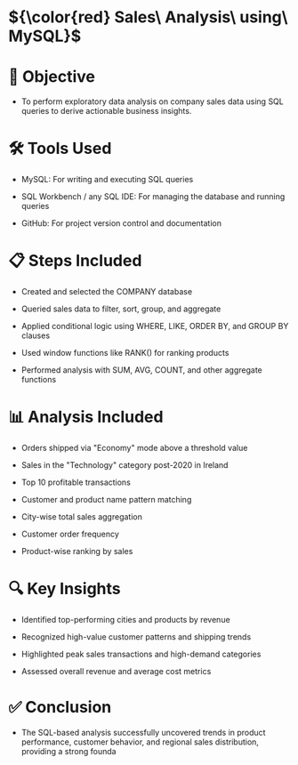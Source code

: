 #  ${\color{red} Sales\ Analysis\ using\ MySQL}$

# 📌 Objective
-  To perform exploratory data analysis on company sales data using SQL queries to derive actionable business insights.
# 🛠️ Tools Used
- MySQL: For writing and executing SQL queries

- SQL Workbench / any SQL IDE: For managing the database and running queries

- GitHub: For project version control and documentation

# 📋 Steps Included
- Created and selected the COMPANY database

- Queried sales data to filter, sort, group, and aggregate

- Applied conditional logic using WHERE, LIKE, ORDER BY, and GROUP BY clauses

- Used window functions like RANK() for ranking products

- Performed analysis with SUM, AVG, COUNT, and other aggregate functions

# 📊 Analysis Included
- Orders shipped via "Economy" mode above a threshold value

- Sales in the "Technology" category post-2020 in Ireland

- Top 10 profitable transactions

- Customer and product name pattern matching

- City-wise total sales aggregation

- Customer order frequency

- Product-wise ranking by sales

# 🔍 Key Insights
- Identified top-performing cities and products by revenue

- Recognized high-value customer patterns and shipping trends

- Highlighted peak sales transactions and high-demand categories

- Assessed overall revenue and average cost metrics

# ✅ Conclusion
- The SQL-based analysis successfully uncovered trends in product performance, customer behavior, and regional sales distribution, providing a strong founda
